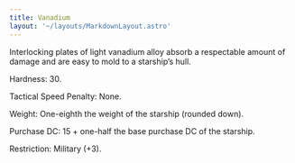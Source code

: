 ```yaml
---
title: Vanadium
layout: '~/layouts/MarkdownLayout.astro'
---
```

Interlocking plates of light vanadium alloy absorb a respectable amount of
damage and are easy to mold to a starship’s hull.

Hardness: 30.

Tactical Speed Penalty: None.

Weight: One-eighth the weight of the starship (rounded down).

Purchase DC: 15 + one-half the base purchase DC of the starship.

Restriction: Military (+3).

